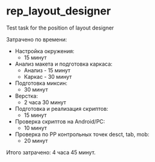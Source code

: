 # rep_layout_designer  

Test task for the position of layout designer

Затрачено по времени:  
- Настройка окружения:
  -  15 минут
- Анализ макета и подготовка каркаса:
  - Анализ - 15 минут
  - Каркас - 30 минут
- Подготовка миксин:
  - 30 минут
- Верстка:
  - 2 часа 30 минут
- Подготовка и реализация скриптов:
  - 15 минут
- Проверка скриптов на Android/PC:
  - 10 минут 
- Проверка по PP контрольных точек desct, tab, mob:
  - 20 минут

Итого затрачено: 4 часа 45 минут.
